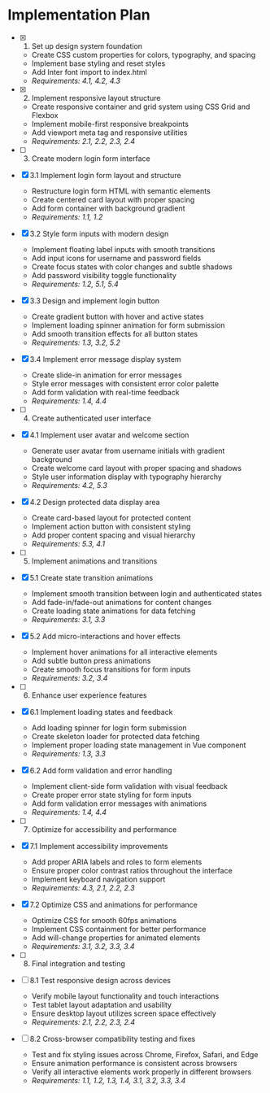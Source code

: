 # Implementation Plan

- [x] 1. Set up design system foundation
  - Create CSS custom properties for colors, typography, and spacing
  - Implement base styling and reset styles
  - Add Inter font import to index.html
  - _Requirements: 4.1, 4.2, 4.3_

- [x] 2. Implement responsive layout structure
  - Create responsive container and grid system using CSS Grid and Flexbox
  - Implement mobile-first responsive breakpoints
  - Add viewport meta tag and responsive utilities
  - _Requirements: 2.1, 2.2, 2.3, 2.4_

- [ ] 3. Create modern login form interface
- [x] 3.1 Implement login form layout and structure
  - Restructure login form HTML with semantic elements
  - Create centered card layout with proper spacing
  - Add form container with background gradient
  - _Requirements: 1.1, 1.2_

- [x] 3.2 Style form inputs with modern design
  - Implement floating label inputs with smooth transitions
  - Add input icons for username and password fields
  - Create focus states with color changes and subtle shadows
  - Add password visibility toggle functionality
  - _Requirements: 1.2, 5.1, 5.4_

- [x] 3.3 Design and implement login button
  - Create gradient button with hover and active states
  - Implement loading spinner animation for form submission
  - Add smooth transition effects for all button states
  - _Requirements: 1.3, 3.2, 5.2_

- [x] 3.4 Implement error message display system
  - Create slide-in animation for error messages
  - Style error messages with consistent error color palette
  - Add form validation with real-time feedback
  - _Requirements: 1.4, 4.4_

- [ ] 4. Create authenticated user interface
- [x] 4.1 Implement user avatar and welcome section
  - Generate user avatar from username initials with gradient background
  - Create welcome card layout with proper spacing and shadows
  - Style user information display with typography hierarchy
  - _Requirements: 4.2, 5.3_

- [x] 4.2 Design protected data display area
  - Create card-based layout for protected content
  - Implement action button with consistent styling
  - Add proper content spacing and visual hierarchy
  - _Requirements: 5.3, 4.1_

- [ ] 5. Implement animations and transitions
- [x] 5.1 Create state transition animations
  - Implement smooth transition between login and authenticated states
  - Add fade-in/fade-out animations for content changes
  - Create loading state animations for data fetching
  - _Requirements: 3.1, 3.3_

- [x] 5.2 Add micro-interactions and hover effects
  - Implement hover animations for all interactive elements
  - Add subtle button press animations
  - Create smooth focus transitions for form inputs
  - _Requirements: 3.2, 3.4_

- [ ] 6. Enhance user experience features
- [x] 6.1 Implement loading states and feedback
  - Add loading spinner for login form submission
  - Create skeleton loader for protected data fetching
  - Implement proper loading state management in Vue component
  - _Requirements: 1.3, 3.3_

- [x] 6.2 Add form validation and error handling
  - Implement client-side form validation with visual feedback
  - Create proper error state styling for form inputs
  - Add form validation error messages with animations
  - _Requirements: 1.4, 4.4_

- [ ] 7. Optimize for accessibility and performance
- [x] 7.1 Implement accessibility improvements
  - Add proper ARIA labels and roles to form elements
  - Ensure proper color contrast ratios throughout the interface
  - Implement keyboard navigation support
  - _Requirements: 4.3, 2.1, 2.2, 2.3_

- [x] 7.2 Optimize CSS and animations for performance
  - Optimize CSS for smooth 60fps animations
  - Implement CSS containment for better performance
  - Add will-change properties for animated elements
  - _Requirements: 3.1, 3.2, 3.3, 3.4_

- [ ] 8. Final integration and testing
- [ ] 8.1 Test responsive design across devices
  - Verify mobile layout functionality and touch interactions
  - Test tablet layout adaptation and usability
  - Ensure desktop layout utilizes screen space effectively
  - _Requirements: 2.1, 2.2, 2.3, 2.4_

- [ ] 8.2 Cross-browser compatibility testing and fixes
  - Test and fix styling issues across Chrome, Firefox, Safari, and Edge
  - Ensure animation performance is consistent across browsers
  - Verify all interactive elements work properly in different browsers
  - _Requirements: 1.1, 1.2, 1.3, 1.4, 3.1, 3.2, 3.3, 3.4_
